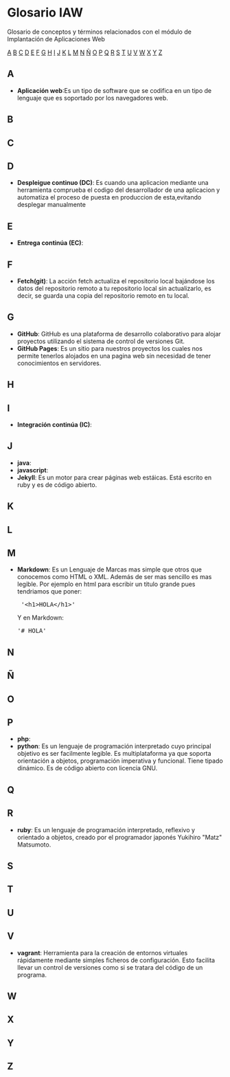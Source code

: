 # Glosario IAW

Glosario de conceptos y términos relacionados con el módulo de Implantación de Aplicaciones Web

[A](#a) [B](#b) [C](#c) [D](#d) [E](#e) [F](#f) [G](#g) [H](#h) [I](#i) [J](#j) [K](#k) [L](#l) [M](#m) [N](#n) [Ñ](#ñ) [O](#o) [P](#p) [Q](#q) [R](#r) [S](#s) [T](#t) [U](#u) [V](#v) [W](#w) [X](#x) [Y](#y) [Z](#z)

## A



* **Aplicación web**:Es un tipo de software que se codifica en un tipo de lenguaje que es soportado por los navegadores web.

## B
## C
## D

* **Despleigue continuo (DC)**: Es cuando una aplicacion mediante una herramienta comprueba el codigo del desarrollador de una aplicacion y automatiza el proceso de puesta en produccion de esta,evitando desplegar manualmente

## E

* **Entrega continúa (EC)**:

## F

* **Fetch(git)**: La acción fetch actualiza el repositorio local bajándose los datos del repositorio remoto a tu repositorio local sin actualizarlo, es decir, se guarda una copia del repositorio remoto en tu local.

## G

* **GitHub**: GitHub es una plataforma de desarrollo colaborativo para alojar proyectos utilizando el sistema de control de versiones Git.
* **GitHub Pages**: Es un sitio para nuestros proyectos los cuales nos permite tenerlos alojados en una pagina web sin necesidad de tener conocimientos en servidores.

## H
## I

* **Integración continúa (IC)**:

## J

* **java**:
* **javascript**:
* **Jekyll**: Es un motor para crear páginas web estáicas. Está escrito en ruby y es de código abierto.

## K
## L
## M
* **Markdown**: Es un Lenguaje de Marcas mas simple que otros que conocemos como  HTML o XML. Además de ser mas sencillo es mas legible. Por ejemplo en html para escribir un titulo grande pues tendriamos que poner:<pre> '&lt;h1&gt;HOLA&lt;/h1&gt;' </pre> Y en Markdown: <pre>'# HOLA'</pre>  

## N
## Ñ
## O
## P

* **php**:
* **python**: Es un lenguaje de programación interpretado cuyo principal objetivo es ser facilmente legible. Es multiplataforma ya que soporta orientación a objetos, programación imperativa y funcional. Tiene tipado dinámico. Es de código abierto con licencia GNU.

## Q
## R

* **ruby**: Es un lenguaje de programación interpretado, reflexivo y orientado a objetos, creado por el programador japonés Yukihiro "Matz" Matsumoto.

## S
## T
## U
## V

* **vagrant**: Herramienta para la creación de entornos virtuales rápidamente mediante simples ficheros de configuración. Esto facilita llevar un control de versiones como si se tratara del código de un programa.

## W
## X
## Y
## Z
